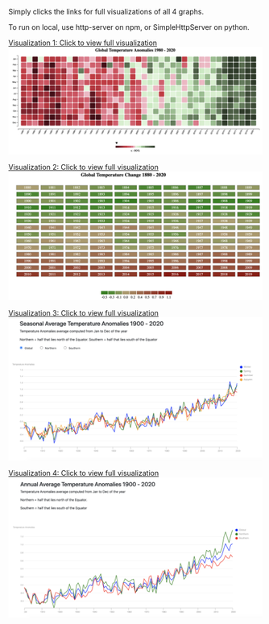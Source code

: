 Simply clicks the links for full visualizations of all 4 graphs.

To run on local, use http-server on npm, or SimpleHttpServer on python.

[Visualization 1: Click to view full visualization](https://huangxuankun.github.io/D3-Global-Temperature-Trend-Visualization/DataViz_1/Part1/)
[![name](./docs/Images/1.png)](https://huangxuankun.github.io/D3-Global-Temperature-Trend-Visualization/DataViz_1/Part1/)

[Visualization 2: Click to view full visualization](https://huangxuankun.github.io/D3-Global-Temperature-Trend-Visualization/DataViz_1/Part2/)
[![name](./docs/Images/2.png)](https://huangxuankun.github.io/D3-Global-Temperature-Trend-Visualization/DataViz_1/Part2/)

[Visualization 3: Click to view full visualization](https://huangxuankun.github.io/D3-Global-Temperature-Trend-Visualization/DataViz_1/Part3/)
[![name](./docs/Images/3.png)](https://huangxuankun.github.io/D3-Global-Temperature-Trend-Visualization/DataViz_1/Part3/)

[Visualization 4: Click to view full visualization](https://huangxuankun.github.io/D3-Global-Temperature-Trend-Visualization/DataViz_1/Part4/)
[![name](./docs/Images/4.png)](https://huangxuankun.github.io/D3-Global-Temperature-Trend-Visualization/DataViz_1/Part4/)

